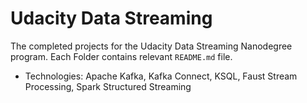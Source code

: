 # Udacity Data Streaming

The completed projects for the Udacity Data Streaming Nanodegree program.
Each Folder contains relevant `README.md` file. 

* Technologies: 
Apache Kafka, Kafka Connect, KSQL, Faust Stream Processing, Spark Structured Streaming

